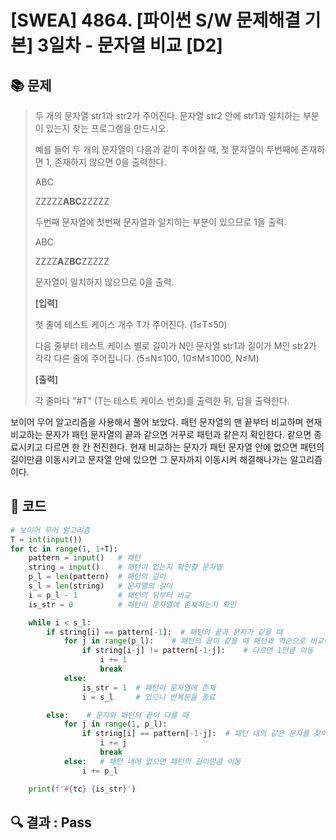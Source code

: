 # [SWEA] 4864. [파이썬 S/W 문제해결 기본] 3일차 - 문자열 비교 [D2]

## 📚 문제

>두 개의 문자열 str1과 str2가 주어진다. 문자열 str2 안에 str1과 일치하는 부분이 있는지 찾는 프로그램을 만드시오.
>
>예를 들어 두 개의 문자열이 다음과 같이 주어질 때, 첫 문자열이 두번째에 존재하면 1, 존재하지 않으면 0을 출력한다.
> 
>
>ABC
>
>ZZZZZ**ABC**ZZZZZ
>
>두번째 문자열에 첫번째 문자열과 일치하는 부분이 있으므로 1을 출력.
> 
>
>ABC
>
>ZZZZ**A**Z**BC**ZZZZZ
>
>문자열이 일치하지 않으므로 0을 출력.
>
> 
> 
>
>**[입력]**
> 
>
>첫 줄에 테스트 케이스 개수 T가 주어진다. (1≤T≤50)
> 
>
>다음 줄부터 테스트 케이스 별로 길이가 N인 문자열 str1과 길이가 M인 str2가 각각 다른 줄에 주어집니다. (5≤N≤100, 10≤M≤1000, N≤M)
>
> 
>
>**[출력]**
>
>각 줄마다 "#T" (T는 테스트 케이스 번호)를 출력한 뒤, 답을 출력한다.

보이어 무어 알고리즘을 사용해서 풀어 보았다. 패턴 문자열의 맨 끝부터 비교하며 현재 비교하는 문자가 패턴 문자열의 끝과 같으면 거꾸로 패턴과 같은지 확인한다. 같으면 종료시키고 다르면 한 칸 전진한다. 현재 비교하는 문자가 패턴 문자열 안에 없으면 패턴의 길이만큼 이동시키고 문자열 안에 있으면 그 문자까지 이동시켜 해결해나가는 알고리즘이다.

## 📒 코드

```python
# 보이어 무어 알고리즘
T = int(input())
for tc in range(1, 1+T):
    pattern = input()   # 패턴
    string = input()    # 패턴이 있는지 확인할 문자열
    p_l = len(pattern)  # 패턴의 길이
    s_l = len(string)   # 문자열의 길이
    i = p_l - 1         # 패턴의 뒤부터 비교
    is_str = 0          # 패턴이 문자열에 존재하는지 확인

    while i < s_l:
        if string[i] == pattern[-1]:  # 패턴의 끝과 문자가 같을 때
            for j in range(p_l):    # 패턴의 끝이 같을 때 패턴과 역순으로 비교해서 다 같은지 확인
                if string[i-j] != pattern[-1-j]:    # 다르면 1만큼 이동
                    i += 1
                    break
            else:
                is_str = 1  # 패턴이 문자열에 존재
                i = s_l     # 있으니 반복문을 종료

        else:    # 문자와 패턴의 끝이 다를 때
            for j in range(1, p_l):
                if string[i] == pattern[-1-j]:  # 패턴 내의 같은 문자를 찾아 거기까지 이동
                    i += j
                    break
            else:   # 패턴 내에 없으면 패턴의 길이만큼 이동
                i += p_l

    print(f'#{tc} {is_str}')
```

## 🔍 결과 : Pass